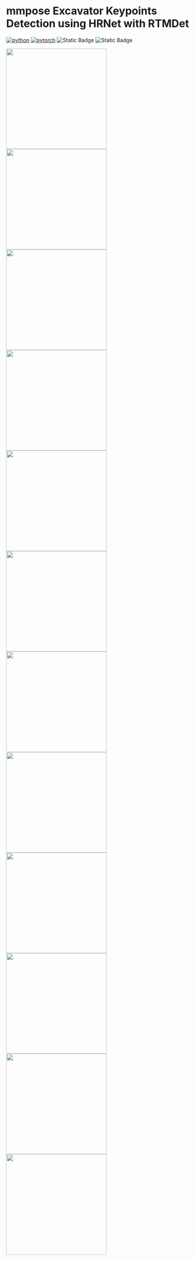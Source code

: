 # mmpose Excavator Keypoints Detection using HRNet with RTMDet

[![python](https://img.shields.io/badge/Python-3.11-3776AB.svg?style=flat&logo=python&logoColor=white)](https://www.python.org)
[![pytorch](https://img.shields.io/badge/PyTorch-2.0.1+cu117-EE4C2C.svg?style=flat&logo=pytorch)](https://pytorch.org)
![Static Badge](https://img.shields.io/badge/Keypoints-Detection-cyan)
![Static Badge](https://img.shields.io/badge/mmpose-blue)

<img src="https://github.com/user-attachments/assets/e45924c3-0412-4d49-aa03-96dbd8a42b7b" width="270">
<img src="https://github.com/user-attachments/assets/aded60e9-5008-44f7-ae90-d15a87f07e47" width="270">
<img src="https://github.com/user-attachments/assets/2442b719-adf1-44aa-8889-2dc669008e6b" width="270">

<img src="https://github.com/user-attachments/assets/e45924c3-0412-4d49-aa03-96dbd8a42b7b" width="270">
<img src="https://github.com/user-attachments/assets/aded60e9-5008-44f7-ae90-d15a87f07e47" width="270">
<img src="https://github.com/user-attachments/assets/2442b719-adf1-44aa-8889-2dc669008e6b" width="270">

<img src="https://github.com/user-attachments/assets/8d1a83cf-7503-44a3-b98b-a35d343fa7cb" width="270">
<img src="https://github.com/user-attachments/assets/86c5ad89-fd86-4c5a-ab96-23f0bd0a71b9" width="270">
<img src="https://github.com/user-attachments/assets/ca7c739e-63c9-42b8-8799-8dd11ae73a34" width="270">

<img src="https://github.com/user-attachments/assets/8d1a83cf-7503-44a3-b98b-a35d343fa7cb" width="270">
<img src="https://github.com/user-attachments/assets/86c5ad89-fd86-4c5a-ab96-23f0bd0a71b9" width="270">
<img src="https://github.com/user-attachments/assets/ca7c739e-63c9-42b8-8799-8dd11ae73a34" width="270">
